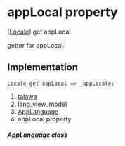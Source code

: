 
<div>

# appLocal property

</div>



[[Locale](https://api.flutter.dev/flutter/dart-ui/Locale-class.html)]
get appLocal



getter for appLocal.



## Implementation

``` language-dart
Locale get appLocal => _appLocale;
```








1.  [talawa](../../index.md)
2.  [lang_view_model](../../view_model_lang_view_model/)
3.  [AppLanguage](../../view_model_lang_view_model/AppLanguage-class.md)
4.  appLocal property

##### AppLanguage class







